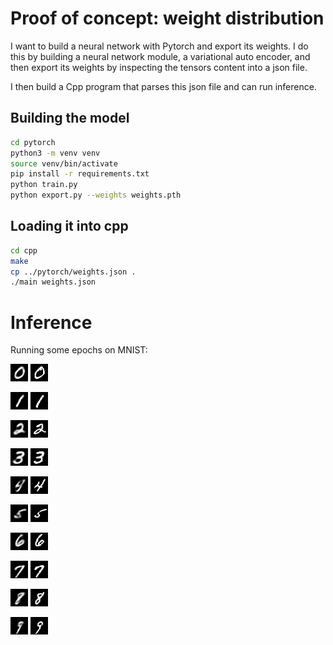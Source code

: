 # Proof of concept: weight distribution

I want to build a neural network with Pytorch and export its weights.
I do this by building a neural network module, a variational auto encoder, and
then export its weights by inspecting the tensors content into a json file.

I then build a Cpp program that parses this json file and can run inference.

## Building the model

```bash
cd pytorch
python3 -m venv venv
source venv/bin/activate
pip install -r requirements.txt
python train.py
python export.py --weights weights.pth
```

## Loading it into cpp

```bash
cd cpp
make
cp ../pytorch/weights.json .
./main weights.json
```
# Inference 

Running some epochs on MNIST:

![Image 0 conditioning](https://github.com/Ricardicus/vae-export/blob/master/media/generated_0_ex0.png)
![Image 0 generated](https://github.com/Ricardicus/vae-export/blob/master/media/incoming_0_ex0.png)

![Image 1 conditioning](https://github.com/Ricardicus/vae-export/blob/master/media/generated_1_ex0.png)
![Image 1 generated](https://github.com/Ricardicus/vae-export/blob/master/media/incoming_1_ex0.png)

![Image 2 conditioning](https://github.com/Ricardicus/vae-export/blob/master/media/generated_2_ex0.png)
![Image 2 generated](https://github.com/Ricardicus/vae-export/blob/master/media/incoming_2_ex0.png)

![Image 3 conditioning](https://github.com/Ricardicus/vae-export/blob/master/media/generated_3_ex0.png)
![Image 3 generated](https://github.com/Ricardicus/vae-export/blob/master/media/incoming_3_ex0.png)

![Image 4 conditioning](https://github.com/Ricardicus/vae-export/blob/master/media/generated_4_ex0.png)
![Image 4 generated](https://github.com/Ricardicus/vae-export/blob/master/media/incoming_4_ex0.png)

![Image 5 conditioning](https://github.com/Ricardicus/vae-export/blob/master/media/generated_5_ex0.png)
![Image 5 generated](https://github.com/Ricardicus/vae-export/blob/master/media/incoming_5_ex0.png)

![Image 6 conditioning](https://github.com/Ricardicus/vae-export/blob/master/media/generated_6_ex0.png)
![Image 6 generated](https://github.com/Ricardicus/vae-export/blob/master/media/incoming_6_ex0.png)

![Image 7 conditioning](https://github.com/Ricardicus/vae-export/blob/master/media/generated_7_ex0.png)
![Image 7 generated](https://github.com/Ricardicus/vae-export/blob/master/media/incoming_7_ex0.png)

![Image 8 conditioning](https://github.com/Ricardicus/vae-export/blob/master/media/generated_8_ex0.png)
![Image 8 generated](https://github.com/Ricardicus/vae-export/blob/master/media/incoming_8_ex0.png)

![Image 9 conditioning](https://github.com/Ricardicus/vae-export/blob/master/media/generated_9_ex0.png)
![Image 9 generated](https://github.com/Ricardicus/vae-export/blob/master/media/incoming_9_ex0.png)


